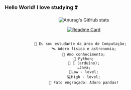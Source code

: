 ### Hello World! I love studying ❣️

<!--
**JuJubali/JuJubali** is a ✨ _special_ ✨ repository because its `README.md` (this file) appears on your GitHub profile.

Here are some ideas to get you started:

-->
<div align="center">

 ![Anurag's GitHub stats](https://github-readme-stats.vercel.app/api?username=Jujubali&theme=dark&show_icons=true)
 
  [![Readme Card](https://github-readme-stats.vercel.app/api/pin/?username=JuJubali&repo=Mathlove)](https://github.com/JuJubali/Mathlove)
 
 
  ##
    🔭 Eu sou estudante da área de Computação;   
    🛰️ Adoro física e astronomia;
    💓 Amo conhecimento;
    🐍 Python;
    🤖 C (arduíno);
    ☕Java;
    🤖Low - level;
    💻High - level;
    🐼 Fato engraçado: Adoro pandas!
   ##

 
</div>
                       
